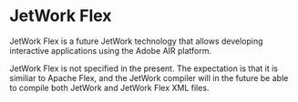 # JetWork Flex

JetWork Flex is a future JetWork technology that allows developing interactive applications using the Adobe AIR platform.

JetWork Flex is not specified in the present. The expectation is that it is similiar to Apache Flex, and the JetWork compiler will in the future be able to compile both JetWork and JetWork Flex XML files.